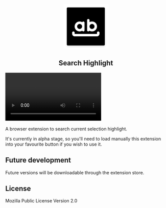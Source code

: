 <p align="middle">
<img src="./assets/app-icon.png" width="140" />
</p>

<h2 align="middle">Search Highlight</h2>

<video src="./screenshots/search-hightlight.mp4" controls></video>

A browser extension to search current selection highlight.

It's currently in alpha stage, so you'll need to load manually this extension into your favourite button if you wish to use it.

## Future development

Future versions will be downloadable through the extension store.

## License

Mozilla Public License Version 2.0
